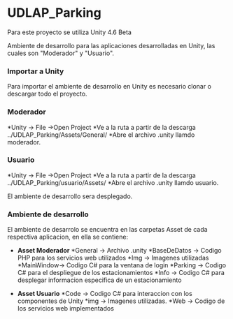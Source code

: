 UDLAP_Parking
=============
Para este proyecto se utiliza Unity 4.6 Beta

Ambiente de desarrollo para las aplicaciones desarrolladas
en Unity, las cuales son "Moderador" y "Usuario".

### Importar a Unity
Para importar el ambiente de desarrollo en Unity
es necesario clonar o descargar todo el proyecto.

### Moderador
 *Unity -> File ->Open Project
 *Ve a la ruta a partir de la descarga ../UDLAP_Parking/Assets/General/
 *Abre el archivo .unity llamdo moderador.

### Usuario
 *Unity -> File ->Open Project
 *Ve a la ruta a partir de la descarga ../UDLAP_Parking/usuario/Assets/
 *Abre el archivo .unity llamdo usuario.

El ambiente de desarrollo sera desplegado.

### Ambiente de desarrollo
El ambiente de desarrolo se encuentra en las carpetas Asset
de cada respectiva aplicacion, en ella se contiene:

* **Asset Moderador**
   *General -> Archivo .unity
   *BaseDeDatos -> Codigo PHP para los servicios web utilizados
   *Img -> Imagenes utilizadas
   *MainWindow-> Codigo C# para la ventana de login
   *Parking -> Codigo C# para el despliegue de los estacionamientos
   *Info -> Codigo C# para desplegar informacion especifica de un estacionamiento

* **Asset Usuario**
  *Code -> Codigo C# para interaccion con los componentes de Unity
  *img -> Imagenes utilizadas.
  *Web -> Codigo de los servicios web implementados
